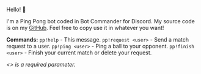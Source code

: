 Hello! 👋

I'm a Ping Pong bot coded in Bot Commander for Discord. My source code is on my [GitHub](https://github.com/Gl1tch3dL1m3/ping-pong-bcfd/tree/main). Feel free to copy use it in whatever you want!

**Commands:**
`pp!help` - This message.
`pp!request <user>` - Send a match request to a user.
`pp!ping <user>` - Ping a ball to your opponent.
`pp!finish <user>` - Finish your current match or delete your request.

*<> is a required parameter.*
